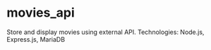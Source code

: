 # movies_api
Store and display movies using external API. Technologies: Node.js, Express.js, MariaDB 

